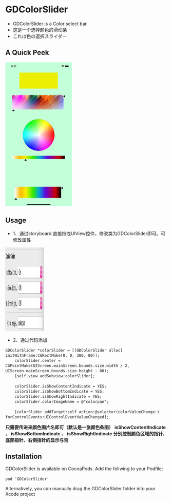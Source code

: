 # GDColorSlider
* GDColorSlider is a Color select bar
* 这是一个选择颜色的滑动条
* これは色の選択スライダー

## A Quick Peek

<img src="https://github.com/jojojoe/GDColorSlider/blob/master/r_demo_2.png"  height="448" width="207">
<!--![screenshot](https://github.com/jojojoe/GDColorSlider/blob/master/r_demo_2.png)-->

<!--<iframe height=400 width=300 src="https://github.com/jojojoe/GDColorSlider/blob/master/r_demo_1.gif">-->

## Usage

* 1、通过storyboard 直接拖拽UIView控件，修改类为GDColorSlider即可。可修改属性

<img src="https://github.com/jojojoe/GDColorSlider/blob/master/r_demo_3.png"  height="261" width="119">


* 2、通过代码添加

```obj-c
GDColorSlider *colorSlider = [[GDColorSlider alloc] initWithFrame:CGRectMake(0, 0, 300, 80)];
    colorSlider.center = CGPointMake(UIScreen.mainScreen.bounds.size.width / 2, UIScreen.mainScreen.bounds.size.height - 80);
    [self.view addSubview:colorSlider];
    
    colorSlider.isShowContentIndicate = YES;
    colorSlider.isShowBottomIndicate = YES;
    colorSlider.isShowRightIndicate = YES;
    colorSlider.colorImageName = @"colorpan";
    
    [colorSlider addTarget:self action:@selector(colorValueChange:) forControlEvents:UIControlEventValueChanged];
```

**只需要传进来颜色图片名即可（默认是一张颜色条图）** 
**isShowContentIndicate 、 isShowBottomIndicate 、 isShowRightIndicate 分别控制颜色区域的指针、底部指针、右侧指针的显示与否**

## Installation
GDColorSlider is available on CocoaPods. Add the follwing to your Podfile:

`pod 'GDColorSlider'`

Alternatively, you can manually drag the GDColorSlider folder into your Xcode project



